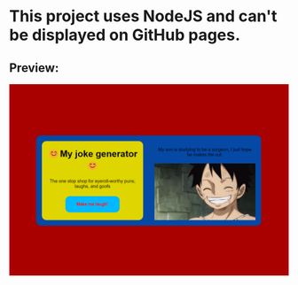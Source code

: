 # This project uses NodeJS and can't be displayed on GitHub pages.

## Preview:
![GitHub Logo](./preview.png)

